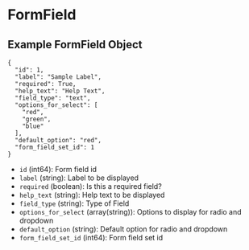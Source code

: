 # FormField

## Example FormField Object

```
{
  "id": 1,
  "label": "Sample Label",
  "required": True,
  "help_text": "Help Text",
  "field_type": "text",
  "options_for_select": [
    "red",
    "green",
    "blue"
  ],
  "default_option": "red",
  "form_field_set_id": 1
}
```

* `id` (int64): Form field id
* `label` (string): Label to be displayed
* `required` (boolean): Is this a required field?
* `help_text` (string): Help text to be displayed
* `field_type` (string): Type of Field
* `options_for_select` (array(string)): Options to display for radio and dropdown
* `default_option` (string): Default option for radio and dropdown
* `form_field_set_id` (int64): Form field set id
